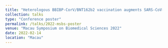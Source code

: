 ```yaml
---
title: "Heterologous BBIBP-CorV/BNT162b2 vaccination augments SARS-CoV-2 antibodies: A local study in Macau"
collection: talks
type: "Conference poster"
permalink: /talks/2022-msbs-poster
venue: "Macau Symposium on Biomedical Sciences 2022"
date: 2022-02-14
location: "Macau"
---
```


